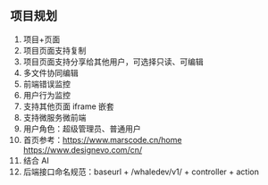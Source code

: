 ## 项目规划

1. 项目+页面
2. 项目页面支持复制
3. 项目页面支持分享给其他用户，可选择只读、可编辑
4. 多文件协同编辑
5. 前端错误监控
6. 用户行为监控
7. 支持其他页面 iframe 嵌套
8. 支持微服务微前端
9. 用户角色：超级管理员、普通用户
10. 首页参考：https://www.marscode.cn/home https://www.designevo.com/cn/
11. 结合 AI
12. 后端接口命名规范：baseurl + /whaledev/v1/ + controller + action
